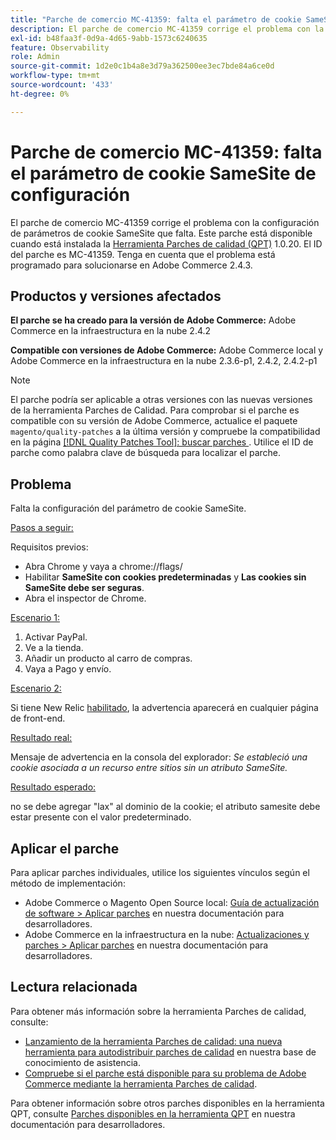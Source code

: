 ```yaml
---
title: "Parche de comercio MC-41359: falta el parámetro de cookie SameSite de la configuración"
description: El parche de comercio MC-41359 corrige el problema con la configuración de parámetros de cookie SameSite que falta. Este parche está disponible cuando está instalada la [Quality Patches Tool (QPT)](/help/announcements/adobe-commerce-announcements/magento-quality-patches-released-new-tool-to-self-serve-quality-patches.md) 1.0.20. El ID del parche es MC-41359. Tenga en cuenta que el problema está programado para solucionarse en Adobe Commerce 2.4.3.
exl-id: b48faa3f-0d9a-4d65-9abb-1573c6240635
feature: Observability
role: Admin
source-git-commit: 1d2e0c1b4a8e3d79a362500ee3ec7bde84a6ce0d
workflow-type: tm+mt
source-wordcount: '433'
ht-degree: 0%

---
```


# Parche de comercio MC-41359: falta el parámetro de cookie SameSite de configuración

El parche de comercio MC-41359 corrige el problema con la configuración de parámetros de cookie SameSite que falta. Este parche está disponible cuando está instalada la [Herramienta Parches de calidad (QPT)](/help/announcements/adobe-commerce-announcements/magento-quality-patches-released-new-tool-to-self-serve-quality-patches.md) 1.0.20. El ID del parche es MC-41359. Tenga en cuenta que el problema está programado para solucionarse en Adobe Commerce 2.4.3.

## Productos y versiones afectados

**El parche se ha creado para la versión de Adobe Commerce:** Adobe Commerce en la infraestructura en la nube 2.4.2

**Compatible con versiones de Adobe Commerce:** Adobe Commerce local y Adobe Commerce en la infraestructura en la nube 2.3.6-p1, 2.4.2, 2.4.2-p1

>[!NOTE]
>
>El parche podría ser aplicable a otras versiones con las nuevas versiones de la herramienta Parches de Calidad. Para comprobar si el parche es compatible con su versión de Adobe Commerce, actualice el paquete `magento/quality-patches` a la última versión y compruebe la compatibilidad en la página [[!DNL Quality Patches Tool]: buscar parches ](https://devdocs.magento.com/quality-patches/tool.html#patch-grid). Utilice el ID de parche como palabra clave de búsqueda para localizar el parche.

## Problema

Falta la configuración del parámetro de cookie SameSite.

<u>Pasos a seguir:</u>

Requisitos previos:

* Abra Chrome y vaya a chrome://flags/
* Habilitar **SameSite con cookies predeterminadas** y **Las cookies sin SameSite debe ser seguras**.
* Abra el inspector de Chrome.

<u>Escenario 1:</u>

1. Activar PayPal.
1. Ve a la tienda.
1. Añadir un producto al carro de compras.
1. Vaya a Pago y envío.

<u>Escenario 2:</u>

Si tiene New Relic [habilitado](https://docs.magento.com/user-guide/reports/new-relic-reporting.html), la advertencia aparecerá en cualquier página de front-end.

<u>Resultado real:</u>

Mensaje de advertencia en la consola del explorador: *Se estableció una cookie asociada a un recurso entre sitios sin un atributo SameSite.*

<u>Resultado esperado:</u>

no se debe agregar &quot;lax&quot; al dominio de la cookie; el atributo samesite debe estar presente con el valor predeterminado.

## Aplicar el parche

Para aplicar parches individuales, utilice los siguientes vínculos según el método de implementación:

* Adobe Commerce o Magento Open Source local: [Guía de actualización de software > Aplicar parches](https://devdocs.magento.com/guides/v2.4/comp-mgr/patching/mqp.html) en nuestra documentación para desarrolladores.
* Adobe Commerce en la infraestructura en la nube: [Actualizaciones y parches > Aplicar parches](https://devdocs.magento.com/cloud/project/project-patch.html) en nuestra documentación para desarrolladores.

## Lectura relacionada

Para obtener más información sobre la herramienta Parches de calidad, consulte:

* [Lanzamiento de la herramienta Parches de calidad: una nueva herramienta para autodistribuir parches de calidad](/help/announcements/adobe-commerce-announcements/magento-quality-patches-released-new-tool-to-self-serve-quality-patches.md) en nuestra base de conocimiento de asistencia.
* [Compruebe si el parche está disponible para su problema de Adobe Commerce mediante la herramienta Parches de calidad](/help/support-tools/patches-available-in-qpt-tool/check-patch-for-magento-issue-with-magento-quality-patches.md).

Para obtener información sobre otros parches disponibles en la herramienta QPT, consulte [Parches disponibles en la herramienta QPT](https://devdocs.magento.com/quality-patches/tool.html#patch-grid) en nuestra documentación para desarrolladores.
